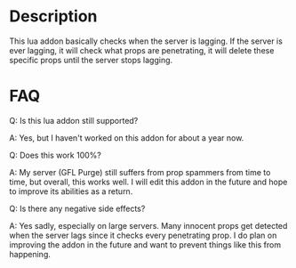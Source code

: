 # Description
This lua addon basically checks when the server is lagging. If the server is ever lagging, it will check what props are penetrating, it will delete these specific props until the server stops lagging.

# FAQ
Q: Is this lua addon still supported?

A: Yes, but I haven't worked on this addon for about a year now.

Q: Does this work 100%?

A: My server (GFL Purge) still suffers from prop spammers from time to time, but overall, this works well. I will edit this addon in the future and hope to improve its abilities as a return.

Q: Is there any negative side effects?

A: Yes sadly, especially on large servers. Many innocent props get detected when the server lags since it checks every penetrating prop. I do plan on improving the addon in the future and want to prevent things like this from happening.
